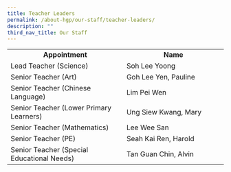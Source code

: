 ```yaml
---
title: Teacher Leaders
permalink: /about-hgp/our-staff/teacher-leaders/
description: ""
third_nav_title: Our Staff
---
```

<table width="0">
<tbody>
<tr>
<td style="text-align: center;" width="301"><strong>Appointment</strong></td>
<td style="text-align: center;" width="272"><strong>Name</strong></td>
</tr>
<tr>
<td width="301">Lead Teacher (Science)</td>
<td width="272">Soh Lee Yoong</td>
</tr>
<tr>
<td width="301">Senior Teacher (Art)</td>
<td width="272">Goh Lee Yen, Pauline</td>
</tr>
<tr>
<td width="301">Senior Teacher (Chinese Language)</td>
<td width="272">Lim Pei Wen</td>
</tr>
<tr>
<td width="301">Senior Teacher (Lower Primary Learners)</td>
<td width="272">Ung Siew Kwang, Mary</td>
</tr>
<tr>
<td width="301">Senior Teacher (Mathematics)</td>
<td width="272">Lee Wee San</td>
</tr>
<tr>
<td width="301">Senior Teacher (PE)</td>
<td width="272">Seah Kai Ren, Harold</td>
</tr>
<tr>
<td width="301">Senior Teacher (Special Educational Needs)</td>
<td width="272">Tan Guan Chin, Alvin</td>
</tr>
</tbody>
</table>